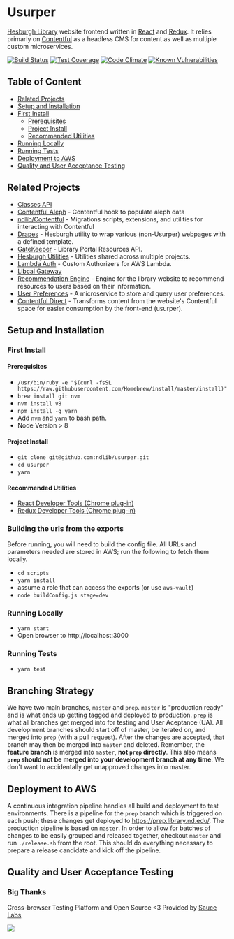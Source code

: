 # Usurper
[Hesburgh Library](https://library.nd.edu) website frontend written in [React](https://reactjs.org/) and [Redux](https://redux.js.org). It relies primarly on [Contentful](https://www.contentful.com/) as a headless CMS for content as well as multiple custom microservices.

[![Build Status](https://travis-ci.org/ndlib/usurper.svg?branch=master)](https://travis-ci.org/ndlib/usurper)
[![Test Coverage](https://api.codeclimate.com/v1/badges/5548f01befa9e0e610fb/test_coverage)](https://codeclimate.com/github/ndlib/usurper/test_coverage)
[![Code Climate](https://api.codeclimate.com/v1/badges/5548f01befa9e0e610fb/maintainability)](https://codeclimate.com/github/ndlib/usurper)
[![Known Vulnerabilities](https://snyk.io/test/github/ndlib/usurper/badge.svg)](https://snyk.io/test/github/ndlib/usurper)

## Table of Content

 * [Related Projects](#related-projects)
 * [Setup and Installation](#setup-and-installation)
  * [First Install](#first-install)
    * [Prerequisites](#prerequisites)
    * [Project Install](#project-install)
    * [Recommended Utilities](#recommended-utilities)
  * [Running Locally](#running-locally)
  * [Running Tests](#running-tests)
 * [Deployment to AWS](#deployment-to-aws)
 * [Quality and User Acceptance Testing](#quality-and-user-acceptance-testing)


## Related Projects

* [Classes API](https://github.com/ndlib/classes_api)
* [Contentful Aleph](https://github.com/ndlib/contentful_aleph) - Contentful hook to populate aleph data
* [ndlib/Contentful](https://github.com/ndlib/contentful) - Migrations scripts, extensions, and utilities for interacting with Contentful
* [Drapes](https://github.com/ndlib/drapes) - Hesburgh utility to wrap various (non-Usurper) webpages with a defined template.
* [GateKeeper](https://github.com/ndlib/gatekeeper) - Library Portal Resources API.
* [Hesburgh Utilities](https://github.com/ndlib/hesburgh_utilities) - Utilities shared across multiple projects.
* [Lambda Auth](https://github.com/ndlib/lambda_auth) - Custom Authorizers for AWS Lambda.
* [Libcal Gateway](https://github.com/ndlib/libcal-gateway)
* [Recommendation Engine](https://github.com/ndlib/recommendation_engine) - Engine for the library website to recommend resources to users based on their information.
* [User Preferences](https://github.com/ndlib/user_preferences) - A microservice to store and query user preferences.
* [Contentful Direct](https://github.com/ndlib/contentful_direct) - Transforms content from the website's Contentful space for easier consumption by the front-end (usurper).

## Setup and Installation

### First Install

#### Prerequisites
  * `/usr/bin/ruby -e "$(curl -fsSL https://raw.githubusercontent.com/Homebrew/install/master/install)"`
  * `brew install git nvm`
  * `nvm install v8`
  * `npm install -g yarn`
  *  Add `nvm` and `yarn` to bash path.
  *  Node Version > 8

#### Project Install
  * `git clone git@github.com:ndlib/usurper.git`
  * `cd usurper`
  * `yarn`

#### Recommended Utilities
  * [React Developer Tools (Chrome plug-in)](https://chrome.google.com/webstore/detail/react-developer-tools/fmkadmapgofadopljbjfkapdkoienihi?hl=en)
  * [Redux Developer Tools (Chrome plug-in)](https://chrome.google.com/webstore/detail/redux-devtools/lmhkpmbekcpmknklioeibfkpmmfibljd?hl=en)

### Building the urls from the exports
Before running, you will need to build the config file. All URLs and parameters needed are stored in AWS; run the following to fetch them locally.

  * `cd scripts`
  * `yarn install`
  * assume a role that can access the exports (or use `aws-vault`)
  * `node buildConfig.js stage=dev`

### Running Locally
* `yarn start`
* Open browser to http://localhost:3000

### Running Tests

* `yarn test`

## Branching Strategy
We have two main branches, `master` and `prep`. `master` is "production ready" and is what ends up getting tagged and deployed to production. `prep` is what all branches get merged into for testing and User Aceptance (UA). All development branches should start off of master, be iterated on, and merged into `prep` (with a pull request). After the changes are accepted, that branch may then be merged into `master` and deleted. Remember, the **feature branch** is merged into `master`, **not `prep` directly**. This also means **`prep` should not be merged into your development branch at any time**. We don't want to accidentally get unapproved changes into master.

## Deployment to AWS
A continuous integration pipeline handles all build and deployment to test environments. There is a pipeline for the `prep` branch which is triggered on each push; these changes get deployed to https://prep.library.nd.edu/. The production pipeline is based on `master`. In order to allow for batches of changes to be easily grouped and released together, checkout `master` and run `./release.sh` from the root. This should do everything necessary to prepare a release candidate and kick off the pipeline.

## Quality and User Acceptance Testing

### Big Thanks

Cross-browser Testing Platform and Open Source <3 Provided by [Sauce Labs][homepage]

[![](src/static/images/SauceLabs.svg)][homepage]

[homepage]: https://saucelabs.com
